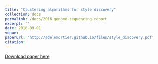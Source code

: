 ```yaml
---
title: "Clustering algorithms for style discovery"
collection: docs
permalink: /docs/2016-genome-sequencing-report
excerpt: ''
date: 2016-09-01
venue: 
paperurl: 'http://adelemortier.github.io/files/style_discovery.pdf'
citation:
---
```


[Download paper here](http://adelemortier.github.io/files/style_discovery.pdf)
